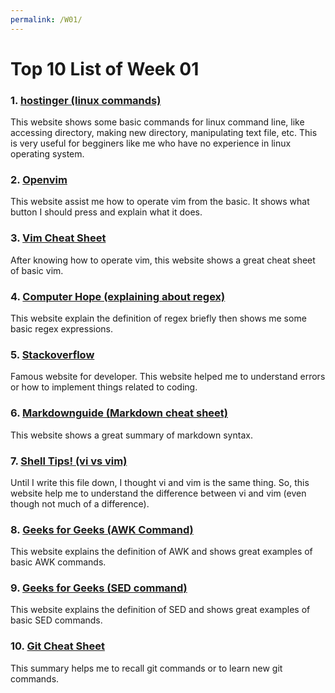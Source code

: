 ```yaml
---
permalink: /W01/
---
```


# Top 10 List of Week 01

### 1. [hostinger (linux commands)](https://www.hostinger.com/tutorials/linux-commands)
This website shows some basic commands for linux command line, like accessing directory, making new directory, manipulating text file, etc. This is very useful for begginers like me who have no experience in linux operating system.

### 2. [Openvim](https://openvim.com/)
This website assist me how to operate vim from the basic. It shows what button I should press and explain what it does.

### 3. [Vim Cheat Sheet](https://vim.rtorr.com/)
After knowing how to operate vim, this website shows a great cheat sheet of basic vim.

### 4. [Computer Hope (explaining about regex)](https://www.computerhope.com/jargon/r/regex.htm)
This website explain the definition of regex briefly then shows me some basic regex expressions.

### 5. [Stackoverflow](https://stackoverflow.com/)
Famous website for developer. This website helped me to understand errors or how to implement things related to coding.

### 6. [Markdownguide (Markdown cheat sheet)](https://www.markdownguide.org/cheat-sheet/)
This website shows a great summary of markdown syntax.

### 7. [Shell Tips! (vi vs vim)](https://www.shell-tips.com/linux/vi-vs-vim/)
Until I write this file down, I thought vi and vim is the same thing. So, this website help me to understand the difference between vi and vim (even though not much of a difference).

### 8. [Geeks for Geeks (AWK Command)](https://www.geeksforgeeks.org/awk-command-unixlinux-examples/)
This website explains the definition of AWK and shows great examples of basic AWK commands.

### 9. [Geeks for Geeks (SED command)](https://www.geeksforgeeks.org/sed-command-in-linux-unix-with-examples/)
This website explains the definition of SED and shows great examples of basic SED commands.

### 10. [Git Cheat Sheet](https://education.github.com/git-cheat-sheet-education.pdf)
This summary helps me to recall git commands or to learn new git commands.
